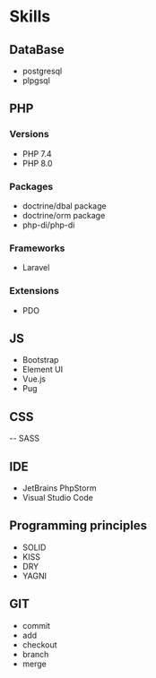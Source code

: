 # Skills

## DataBase
- postgresql
- plpgsql

## PHP

### Versions
- PHP 7.4
- PHP 8.0

### Packages
- doctrine/dbal package
- doctrine/orm package
- php-di/php-di

### Frameworks
- Laravel

### Extensions
- PDO


## JS
- Bootstrap
- Element UI
- Vue.js
- Pug

## CSS
-- SASS


## IDE
- JetBrains PhpStorm
- Visual Studio Code 

## Programming principles
- SOLID
- KISS
- DRY
- YAGNI

## GIT
- commit
- add
- checkout
- branch
- merge
